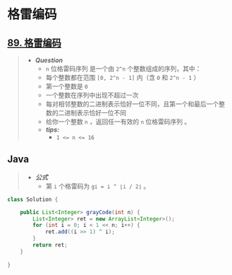 # 格雷编码

## [89. 格雷编码](https://leetcode.cn/problems/gray-code/)

> - ***Question***
>   - `n` 位格雷码序列 是一个由 `2^n` 个整数组成的序列，其中：
>   - 每个整数都在范围 `[0, 2^n - 1]` 内（含 `0` 和 `2^n - 1` ）
>   - 第一个整数是 `0`
>   - 一个整数在序列中出现不超过一次
>   - 每对相邻整数的二进制表示恰好一位不同，且第一个和最后一个整数的二进制表示恰好一位不同
>   - 给你一个整数 `n` ，返回任一有效的 `n` 位格雷码序列 。
>   - ***tips:***
>     - `1 <= n <= 16`

## Java

> - ***公式***
>   - 第 `i` 个格雷码为 `gi = i ^ ⌊i / 2⌋` 。

```java
class Solution {

    public List<Integer> grayCode(int n) {
        List<Integer> ret = new ArrayList<Integer>();
        for (int i = 0; i < 1 << n; i++) {
            ret.add((i >> 1) ^ i);
        }
        return ret;
    }
    
}
```
